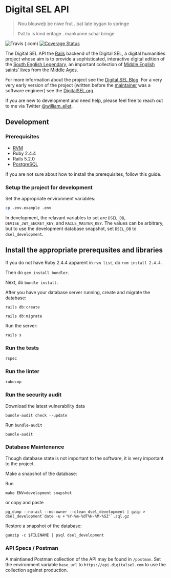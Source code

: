 # Digital SEL API

> Nou blouweþ þe niwe frut . þat late bygan to springe
>
> Þat to is kind eritage . mankunne schal bringe

<p>
  <img alt="Travis (.com)" src="https://img.shields.io/travis/com/webolton/digital-sel-api.svg">
  <a href='https://coveralls.io/github/webolton/digital-sel-api?branch=master'>
    <img src='https://coveralls.io/repos/github/webolton/digital-sel-api/badge.svg?branch=master' alt='Coverage Status' />
  </a>
</p>

The Digital SEL API the [Rails](https://rubyonrails.org/) backend of the Digital SEL, a digital
humanities project whose aim is to provide a sophisticated, interactive digital edition of the
[South English Legendary](https://en.wikipedia.org/wiki/South_English_Legendary), an important
collection of [Middle English](https://en.wikipedia.org/wiki/Middle_English) [saints' lives](https://en.wikipedia.org/wiki/Hagiography) from the
[Middle Ages](https://en.wikipedia.org/wiki/Middle_Ages).

For more information about the project see the
[Digital SEL Blog](http://blog.digitalsel.org/). For a very very early version of the project
(written before the [maintainer](http://william-bolton.com/) was a software engineer) see the
[DigitalSEL.org](http://digitalsel.org/).

If you are new to development and need help, please feel free to reach out to me via Twitter
[@william_ellet](https://twitter.com/william_ellet).

## Development

### Prerequisites

- [RVM](https://rvm.io/)
- Ruby 2.4.4
- Rails 5.2.0
- [PostgreSQL](https://www.postgresql.org/)

If you are not sure about how to install the prerequisites, follow this guide.

### Setup the project for development

Set the appropriate environment variables:

```bash
cp .env.example .env
```

In development, the relavant variables to set are `DSEL_DB`, `DEVISE_JWT_SECRET_KEY`, and `RAILS_MASTER_KEY`. The values can be arbitrary, but to use the development database snapshot, set `DSEL_DB` to `dsel_development`.

## Install the appropriate prerequsites and libraries

If you do not have Ruby 2.4.4 apparent in `rvm list`, do `rvm install 2.4.4`.

Then do `gem install bundler`.

Next, do `bundle install`.

After you have your database server running, create and migrate the database:

    rails db:create

    rails db:migrate

Run the server:

    rails s

### Run the tests

    rspec

### Run the linter

    rubocop

### Run the security audit

Download the latest vulnerability data

`bundle-audit check --update`

Run `bundle-audit`

`bundle-audit`

### Database Maintenance

Though database state is not important to the software, it is very important to the project.

Make a snapshot of the database:

Run

    make ENV=development snapshot

or copy and paste

    pg_dump --no-acl --no-owner --clean dsel_development | gzip > dsel_development`date -u +'%Y-%m-%dT%H-%M-%SZ'`.sql.gz

Restore a snapshot of the database:

    gunzip -c $FILENAME | psql dsel_development

### API Specs / Postman

A maintianed Postman collection of the API may be found in `/postman`. Set the environment variable
`base_url` to `https://api.digitalsel.com` to use the collection against production.

